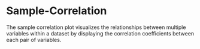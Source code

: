 # Sample-Correlation
The sample correlation plot visualizes the relationships between multiple variables within a dataset by displaying the correlation coefficients between each pair of variables. 

